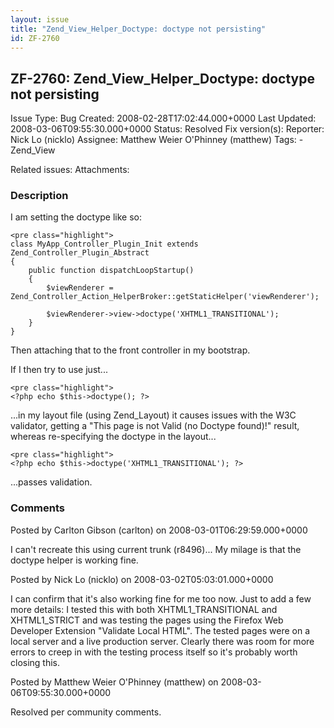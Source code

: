 ```yaml
---
layout: issue
title: "Zend_View_Helper_Doctype: doctype not persisting"
id: ZF-2760
---
```


ZF-2760: Zend\_View\_Helper\_Doctype: doctype not persisting
------------------------------------------------------------

 Issue Type: Bug Created: 2008-02-28T17:02:44.000+0000 Last Updated: 2008-03-06T09:55:30.000+0000 Status: Resolved Fix version(s): 
 Reporter:  Nick Lo (nicklo)  Assignee:  Matthew Weier O'Phinney (matthew)  Tags: - Zend\_View
 
 Related issues: 
 Attachments: 
### Description

I am setting the doctype like so:

 
    <pre class="highlight">
    class MyApp_Controller_Plugin_Init extends Zend_Controller_Plugin_Abstract 
    {
        public function dispatchLoopStartup() 
        {
            $viewRenderer = Zend_Controller_Action_HelperBroker::getStaticHelper('viewRenderer');
    
            $viewRenderer->view->doctype('XHTML1_TRANSITIONAL');
        }
    }


Then attaching that to the front controller in my bootstrap.

If I then try to use just...

 
    <pre class="highlight">
    <?php echo $this->doctype(); ?>


...in my layout file (using Zend\_Layout) it causes issues with the W3C validator, getting a "This page is not Valid (no Doctype found)!" result, whereas re-specifying the doctype in the layout...

 
    <pre class="highlight">
    <?php echo $this->doctype('XHTML1_TRANSITIONAL'); ?>


...passes validation.

 

 

### Comments

Posted by Carlton Gibson (carlton) on 2008-03-01T06:29:59.000+0000

I can't recreate this using current trunk (r8496)... My milage is that the doctype helper is working fine.

 

 

Posted by Nick Lo (nicklo) on 2008-03-02T05:03:01.000+0000

I can confirm that it's also working fine for me too now. Just to add a few more details: I tested this with both XHTML1\_TRANSITIONAL and XHTML1\_STRICT and was testing the pages using the Firefox Web Developer Extension "Validate Local HTML". The tested pages were on a local server and a live production server. Clearly there was room for more errors to creep in with the testing process itself so it's probably worth closing this.

 

 

Posted by Matthew Weier O'Phinney (matthew) on 2008-03-06T09:55:30.000+0000

Resolved per community comments.

 

 